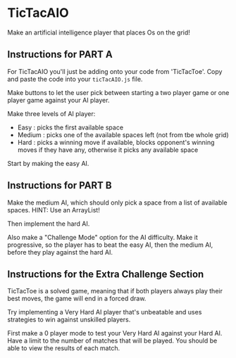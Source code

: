 # TicTacAIO

Make an artificial intelligence player that places Os on the grid!

## Instructions for PART A

For TicTacAIO you'll just be adding onto your code from 'TicTacToe'. Copy and paste the code into your `ticTacAIO.js` file.

Make buttons to let the user pick between starting a two player game or one player game against your AI player.

Make three levels of AI player:

- Easy : picks the first available space
- Medium : picks one of the available spaces left (not from tbe whole grid)
- Hard : picks a winning move if available, blocks opponent's winning moves if they have any, otherwise it picks any available space

Start by making the easy AI.

## Instructions for PART B

Make the medium AI, which should only pick a space from a list of available spaces. HINT: Use an ArrayList!

Then implement the hard AI.

Also make a "Challenge Mode" option for the AI difficulty. Make it progressive, so the player has to beat the easy AI, then the medium AI, before they play against the hard AI.

## Instructions for the Extra Challenge Section

TicTacToe is a solved game, meaning that if both players always play their best moves, the game will end in a forced draw.

Try implementing a Very Hard AI player that's unbeatable and uses strategies to win against unskilled players.

First make a 0 player mode to test your Very Hard AI against your Hard AI. Have a limit to the number of matches that will be played. You should be able to view the results of each match.
